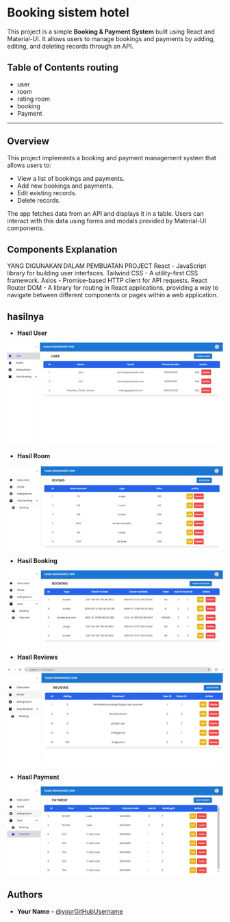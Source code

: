 # Booking sistem hotel

This project is a simple **Booking & Payment System** built using React and Material-UI. It allows users to manage bookings and payments by adding, editing, and deleting records through an API.

## Table of Contents routing
- user
- room
- rating room
- booking
- Payment

---

## Overview
This project implements a booking and payment management system that allows users to:
- View a list of bookings and payments.
- Add new bookings and payments.
- Edit existing records.
- Delete records.

The app fetches data from an API and displays it in a table. Users can interact with this data using forms and modals provided by Material-UI components.

## Components Explanation

YANG DIGUNAKAN DALAM PEMBUATAN PROJECT
React - JavaScript library for building user interfaces.
Tailwind CSS - A utility-first CSS framework.
Axios - Promise-based HTTP client for API requests.
React Router DOM - A library for routing in React applications, providing a way to navigate between different components or pages within a web application.


## hasilnya

- **Hasil User**
<img src="./img/user.png" />




- **Hasil Room**
<img src="./img/room.png" />



- **Hasil Booking**
<img src="./Img/booking.png" />



- **Hasil Reviews**
<img src="./Img/review.png" />



- **Hasil Payment**
<img src="/img/payment.png" />



<br>


## Authors
- **Your Name** – [@yourGitHubUsername](https://github.com/MahagaNajwanKaidan/)
